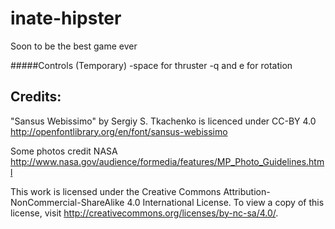 inate-hipster
=============

Soon to be the best game ever

#####Controls (Temporary)
-space for thruster
-q and e for rotation



Credits:
-----------------

"Sansus Webissimo" by Sergiy S. Tkachenko is licenced under CC-BY 4.0
http://openfontlibrary.org/en/font/sansus-webissimo

Some photos credit NASA
http://www.nasa.gov/audience/formedia/features/MP_Photo_Guidelines.html

This work is licensed under the Creative Commons Attribution-NonCommercial-ShareAlike 4.0 International License. To view a copy of this license, visit http://creativecommons.org/licenses/by-nc-sa/4.0/.

